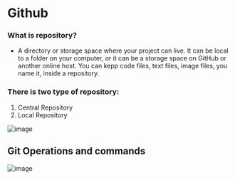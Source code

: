 # Github

### What is repository?
  - A directory or storage space where your project can live. It can be local to a folder on your computer, or it can be a storage space on GitHub or another online host. You can kepp code files, text files, image files, you name it, inside a repository.

### There is two type of repository:
  1) Central Repository
  2) Local Repository

![image](https://github.com/CodeMasterAR/VersionControlSystem/assets/114680435/2361f709-f664-41c6-adf6-a250969cb156)

## Git Operations and commands

![image](https://github.com/CodeMasterAR/VersionControlSystem/assets/114680435/58dec06f-27c9-4b32-996f-38ec3fca7afe)
